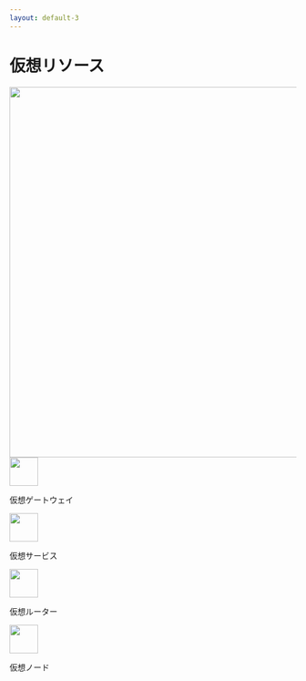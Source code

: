 ```yaml
---
layout: default-3
---
```


# 仮想リソース

<div class="grid grid-cols-[72%,28%] gap-4">
    <img src="/img/virtual_resources.svg" width="650">
    <div>
        <div><img src="/img/virtual_gateway.svg" width="50" class="inline-block"><p class="inline-block">仮想ゲートウェイ</p></div>
        <div><img src="/img/virtual_service.svg" width="50" class="inline-block"><p class="inline-block">仮想サービス</p></div>
        <div><img src="/img/virtual_router.svg" width="50" class="inline-block"><p class="inline-block">仮想ルーター</p></div>
        <div><img src="/img/virtual_node.svg" width="50" class="inline-block"><p class="inline-block">仮想ノード</p></div>
    </div>
</div>